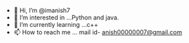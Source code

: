 - 👋 Hi, I’m @imanish7
- 👀 I’m interested in ...Python and java.
- 🌱 I’m currently learning ...c++
- 📫 How to reach me ... mail id- anish00000007@gmail.com

<!---
imanish7/imanish7 is a ✨ special ✨ repository because its `README.md` (this file) appears on your GitHub profile.
You can click the Preview link to take a look at your changes.
--->
